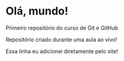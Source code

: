 # Olá, mundo!
 Primeiro repositório do curso de Git e GitHub

 Repositório criado durante uma aula ao vivo!

 Essa linha eu adicionei diretamente pelo site!
